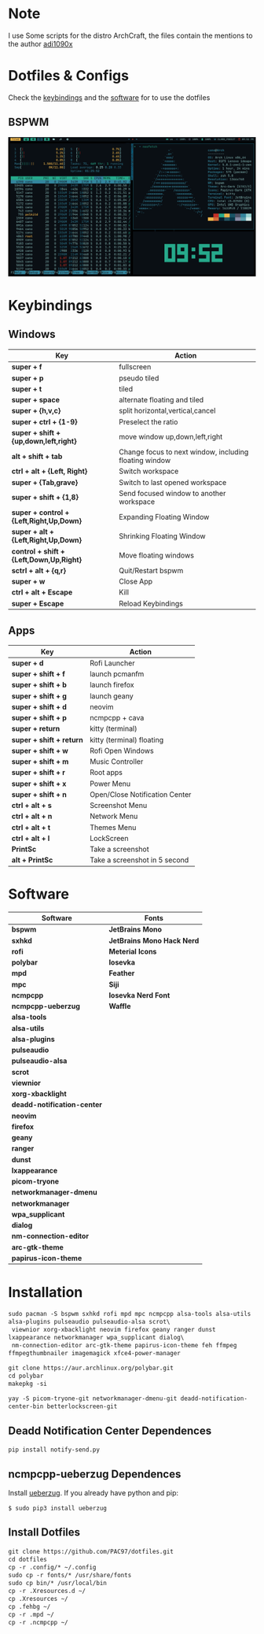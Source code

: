 # Note  
I use Some scripts for the distro ArchCraft, the files contain the mentions to the author [adi1090x](https://github.com/adi1090x) 

# Dotfiles & Configs  

Check the [keybindings](https://github.com/PAC97/Projects/tree/master/PAC97#Keybindings) and the
[software](https://github.com/PAC97/Projects/tree/master/PAC97#Software) for to use the dotfiles

## BSPWM
![BSPWM](.screenshots/bspwm.png)

# Keybindings

## Windows

| Key                                           | Action                                                |
|-----------------------------------------------|-------------------------------------------------------|
| **super + f**                                 | fullscreen                                            |
| **super + p**                                 | pseudo tiled                                          |
| **super + t**                                 | tiled                                                 |
| **super + space**                             | alternate floating and tiled                          |
| **super + {h,v,c}**                           | split horizontal,vertical,cancel                      |
| **super + ctrl + {1-9}**                      | Preselect the ratio                                   |
| **super + shift + {up,down,left,right}**      | move window up,down,left,right                        |
| **alt + shift + tab**                         | Change focus to next window, including floating window|
| **ctrl + alt + {Left, Right}**                | Switch workspace                                      |
| **super + {Tab,grave}**                       | Switch to last opened workspace                       |
| **super + shift + {1,8}**                     | Send focused window to another workspace              |
| **super + control + {Left,Right,Up,Down}**    | Expanding Floating Window                             |
| **super + alt + {Left,Right,Up,Down}**        | Shrinking Floating Window                             |
| **control + shift + {Left,Down,Up,Right}**    | Move floating windows                                 |
| **sctrl + alt + {q,r}**                       | Quit/Restart bspwm                                    |
| **super + w**                                 | Close App                                             |
| **ctrl + alt + Escape**                       | Kill                                                  |
| **super + Escape**                            | Reload Keybindings                                    | 

## Apps

| Key                        | Action                       |
|----------------------------|------------------------------|
| **super + d**              | Rofi Launcher                 |
| **super + shift + f**      | launch pcmanfm                |
| **super + shift + b**      | launch firefox                |
| **super + shift + g**      | launch geany                  |
| **super + shift + d**      | neovim                        |
| **super + shift + p**      | ncmpcpp + cava                |
| **super + return**         | kitty (terminal)              |
| **super + shift + return** | kitty (terminal) floating     |
| **super + shift + w**      | Rofi Open Windows             |
| **super + shift + m**      | Music Controller              |
| **super + shift + r**      | Root apps                     |
| **super + shift + x**      | Power Menu                    |
| **super + shift + n**      | Open/Close Notification Center|
| **ctrl + alt + s**         | Screenshot Menu               |
| **ctrl + alt + n**         | Network Menu                  |
| **ctrl + alt + t**         | Themes Menu                   |
| **ctrl + alt + l**         | LockScreen                    |
| **PrintSc**                | Take a screenshot             |
| **alt + PrintSc**          | Take a screenshot in 5 second |

# Software

| Software                      | Fonts                        |
|-------------------------------|------------------------------|
| **bspwm**                     | **JetBrains Mono**           |              
| **sxhkd**                     | **JetBrains Mono Hack Nerd** |              
| **rofi**                      | **Meterial Icons**           |              
| **polybar**                   | **Iosevka**                  |              
| **mpd**                       | **Feather**                  |
| **mpc**                       | **Siji**                     |              
| **ncmpcpp**                   | **Iosevka Nerd Font**        |              
| **ncmpcpp-ueberzug**          | **Waffle**                   |              
| **alsa-tools**                |                              |          
| **alsa-utils**                |                              |              
| **alsa-plugins**              |                              |              
| **pulseaudio**                |                              |              
| **pulseaudio-alsa**           |                              |              
| **scrot**                     |                              |        
| **viewnior**                  |                              |            
| **xorg-xbacklight**           |                              |              
| **deadd-notification-center** |                              |              
| **neovim**                    |                              |              
| **firefox**                   |                              |              
| **geany**                     |                              |              
| **ranger**                    |                              |
| **dunst**                     |                              |  
| **lxappearance**              |                              |
| **picom-tryone**              |                              |
| **networkmanager-dmenu**      |                              |  
| **networkmanager**            |                              |
| **wpa_supplicant**            |                              |    
| **dialog**                    |                              |
| **nm-connection-editor**      |                              |  
| **arc-gtk-theme**             |                              |    
| **papirus-icon-theme**        |                              | 

# Installation
```
sudo pacman -S bspwm sxhkd rofi mpd mpc ncmpcpp alsa-tools alsa-utils alsa-plugins pulseaudio pulseaudio-alsa scrot\
 viewnior xorg-xbacklight neovim firefox geany ranger dunst lxappearance networkmanager wpa_supplicant dialog\
 nm-connection-editor arc-gtk-theme papirus-icon-theme feh ffmpeg ffmpegthumbnailer imagemagick xfce4-power-manager
```
```
git clone https://aur.archlinux.org/polybar.git  
cd polybar  
makepkg -si 
``` 
```
yay -S picom-tryone-git networkmanager-dmenu-git deadd-notification-center-bin betterlockscreen-git 
```

## Deadd Notification Center Dependences 
```
pip install notify-send.py
```

## ncmpcpp-ueberzug Dependences 
Install [ueberzug](https://github.com/seebye/ueberzug). If you already have python and pip:

```
$ sudo pip3 install ueberzug
``` 

## Install Dotfiles 
``` 
git clone https://github.com/PAC97/dotfiles.git  
cd dotfiles  
cp -r .config/* ~/.config  
sudo cp -r fonts/* /usr/share/fonts   
sudo cp bin/* /usr/local/bin  
cp -r .Xresources.d ~/  
cp .Xresources ~/  
cp .fehbg ~/  
cp -r .mpd ~/  
cp -r .ncmpcpp ~/  
```  